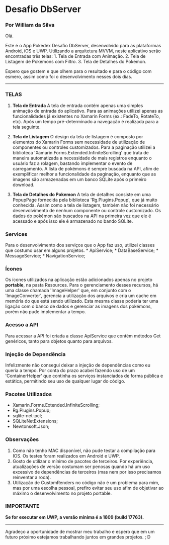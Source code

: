 # Desafio DbServer
### Por William da Silva


Olá.

Este é o App Pokedex Desafio DbServer, desenvolvido para as plataformas  Android, iOS e UWP.
Utilizando a arquitetura MVVM, neste aplicativo serão encontradas três telas:
	1. Tela de Entrada com Animação.
	2. Tela de Listagem de Pokemons com Filtro.
	3. Tela de Detalhes do Pokemon.

Espero que gostem e que olhem para o resultado e para o código com esmero, assim como foi o desenvolvimento nesses dois dias.

-----------------------------------

### TELAS
1. **Tela de Entrada**
	A tela de entrada contém apenas uma simples animação de entrada do aplicativo.
	Para as animações utilizei apenas as funcionalidades já existentes no Xamarin Forms (ex.: FadeTo, RotateTo, etc). 
	Após um tempo pré-determinado a navegação é realizada para a tela seguinte.

2. **Tela de Listagem**
	O design da tela de listagem é composto por elementos do Xamarin Forms sem necessidade de utilização de componentes ou controles customizados.
	Para a paginação utilizei a biblioteca 'Xamarin.Forms.Extended.InfiniteScrolling' que trata de maneira automatizada a necessidade de mais registros enquanto o usuário faz a rolagem, bastando implementar o evento de carregamento.
	A lista de pokémons é sempre buscada na API, afim de exemplificar melhor a funcionalidade da paginação, enquanto que as imagens são armazenadas em um banco SQLite após o primeiro download.

3. **Tela de Detalhes do Pokemon**
	A tela de detalhes consiste em uma PopupPage fornecida pela biblioteca 'Rg.Plugins.Popup', que já muito conhecida. Assim como a tela de listagem, também não foi necessário desenvolvimento de nenhum componente ou controle customizado. 
	Os dados do pokémon são buscados na API na primeira vez que ele é acessado e após isso ele é armazenado no bando SQLite.
	

### Services
Para o desenvolvimento dos serviços que o App faz uso, utilizei classes que costumo usar em alguns projetos. 
	* ApiService;
	* DataBaseService;
	* MessageService;
	* NavigationService;

### Ícones
Os ícones utilizados na aplicação estão adicionados apenas no projeto **portable**, na pasta Resources. Para o gerenciamento desses recursos, há uma classe chamada 'ImageHelper' que, em conjunto com o 'ImageConverter', gerencia a utilização dos arquivos e cria um cache em memória do que está sendo utilizado. Esta mesma classe poderia ter uma ligação com o banco de dados e gerenciar as imagens dos pokémons, porém não pude implementar a tempo.

### Acesso a API
Para acessar a API foi criada a classe ApiService que contém métodos Get genéricos, tanto para objetos quanto para arquivos.

### Injeção de Dependência
Infelizmente não consegui deixar a injeção de dependências como eu queria a tempo. Por conta do prazo acabei fazendo uso de um 'ContainerHelper' que continha os serviços instanciados de forma pública e estática, permitindo seu uso de qualquer lugar do código.

### Pacotes Utilizados
* Xamarin.Forms.Extended.InfiniteScrolling;
* Rg.Plugins.Popup;
* sqlite-net-pcl;
* SQLiteNetExtensions;
* Newtonsoft.Json;

### Observações
1. Como não tenho MAC disponível, não pude testar a compilação para IOS. Os testes foram realizados em Android e UWP.
2. Gosto de utilizar o mínimo de pacotes de terceiros. Por experiência, atualizações de versão costumam ser penosas quando há um uso excessivo de dependências de terceiros (mas nem por isso precisamos reinventar a roda). 
3. Utilização de CustomRenders no código não é um problema para mim, mas por uma escolha pessoal, prefiro evitar seu uso afim de objetivar ao máximo o desenvolvimento no projeto portable.

### IMPORTANTE
**Se for executar em UWP, a versão mínima é a 1809 (build 17763).**


---------

Agradeço a oportunidade de mostrar meu trabalho e espero que em um futuro próximo estejamos trabalhando juntos em grandes projetos.
 ; D